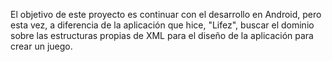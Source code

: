 El objetivo de este proyecto es continuar con el desarrollo en Android, pero esta vez, a diferencia de la aplicación que hice, "Lifez", buscar el dominio sobre las estructuras propias de XML para el diseño de la aplicación para crear un juego.
